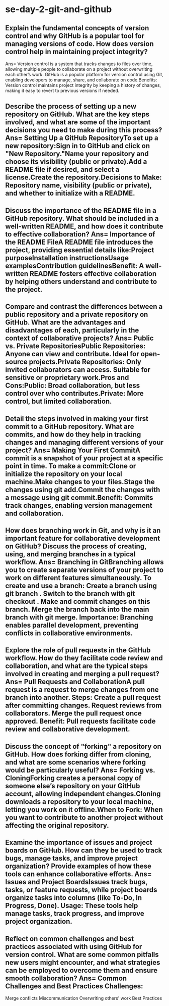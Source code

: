 # se-day-2-git-and-github
## Explain the fundamental concepts of version control and why GitHub is a popular tool for managing versions of code. How does version control help in maintaining project integrity?
Ans= Version control is a system that tracks changes to files over time, allowing multiple people to collaborate on a project without overwriting each other’s work. GitHub is a popular platform for version control using Git, enabling developers to manage, share, and collaborate on code.Benefits: Version control maintains project integrity by keeping a history of changes, making it easy to revert to previous versions if needed.




## Describe the process of setting up a new repository on GitHub. What are the key steps involved, and what are some of the important decisions you need to make during this process? Ans= Setting Up a GitHub RepositoryTo set up a new repository:Sign in to GitHub and click on "New Repository."Name your repository and choose its visibility (public or private).Add a README file if desired, and select a license.Create the repository.Decisions to Make: Repository name, visibility (public or private), and whether to initialize with a README.

## Discuss the importance of the README file in a GitHub repository. What should be included in a well-written README, and how does it contribute to effective collaboration? Ans= Importance of the README FileA README file introduces the project, providing essential details like:Project purposeInstallation instructionsUsage examplesContribution guidelinesBenefit: A well-written README fosters effective collaboration by helping others understand and contribute to the project.

## Compare and contrast the differences between a public repository and a private repository on GitHub. What are the advantages and disadvantages of each, particularly in the context of collaborative projects? Ans= Public vs. Private RepositoriesPublic Repositories: Anyone can view and contribute. Ideal for open-source projects.Private Repositories: Only invited collaborators can access. Suitable for sensitive or proprietary work.Pros and Cons:Public: Broad collaboration, but less control over who contributes.Private: More control, but limited collaboration.

## Detail the steps involved in making your first commit to a GitHub repository. What are commits, and how do they help in tracking changes and managing different versions of your project? Ans= Making Your First CommitA commit is a snapshot of your project at a specific point in time. To make a commit:Clone or initialize the repository on your local machine.Make changes to your files.Stage the changes using git add.Commit the changes with a message using git commit.Benefit: Commits track changes, enabling version management and collaboration.

## How does branching work in Git, and why is it an important feature for collaborative development on GitHub? Discuss the process of creating, using, and merging branches in a typical workflow. Ans= Branching in GitBranching allows you to create separate versions of your project to work on different features simultaneously. To create and use a branch: Create a branch using git branch . Switch to the branch with git checkout . Make and commit changes on this branch. Merge the branch back into the main branch with git merge. Importance: Branching enables parallel development, preventing conflicts in collaborative environments.

## Explore the role of pull requests in the GitHub workflow. How do they facilitate code review and collaboration, and what are the typical steps involved in creating and merging a pull request? Ans= Pull Requests and CollaborationA pull request is a request to merge changes from one branch into another. Steps: Create a pull request after committing changes. Request reviews from collaborators. Merge the pull request once approved. Benefit: Pull requests facilitate code review and collaborative development.

## Discuss the concept of "forking" a repository on GitHub. How does forking differ from cloning, and what are some scenarios where forking would be particularly useful? Ans= Forking vs. CloningForking creates a personal copy of someone else’s repository on your GitHub account, allowing independent changes.Cloning downloads a repository to your local machine, letting you work on it offline.When to Fork: When you want to contribute to another project without affecting the original repository.

## Examine the importance of issues and project boards on GitHub. How can they be used to track bugs, manage tasks, and improve project organization? Provide examples of how these tools can enhance collaborative efforts. Ans= Issues and Project BoardsIssues track bugs, tasks, or feature requests, while project boards organize tasks into columns (like To-Do, In Progress, Done). Usage: These tools help manage tasks, track progress, and improve project organization.

## Reflect on common challenges and best practices associated with using GitHub for version control. What are some common pitfalls new users might encounter, and what strategies can be employed to overcome them and ensure smooth collaboration? Ans= Common Challenges and Best Practices Challenges:

Merge conflicts
Miscommunication
Overwriting others' work
Best Practices
